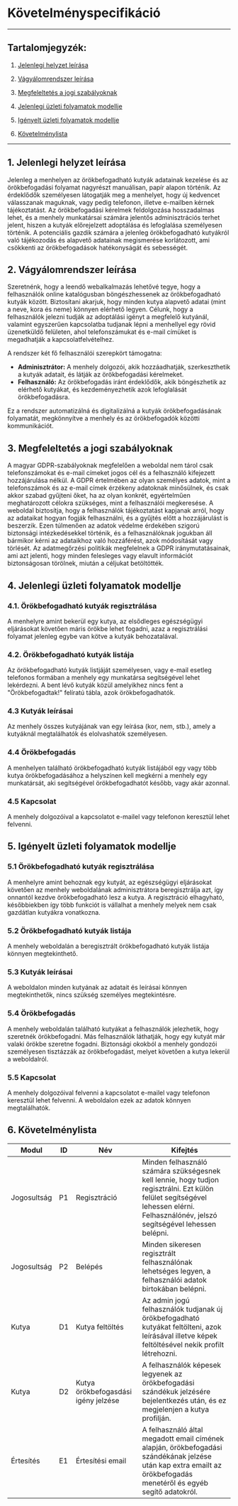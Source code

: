 # Követelményspecifikáció

---

## Tartalomjegyzék:
1. [Jelenlegi helyzet leírása](#1-jelenlegi-helyzet-leírása)

2. [Vágyálomrendszer leírása](#2-vágyálomrendszer-leírása)

3. [Megfeleltetés a jogi szabályoknak](#3-megfeleltetés-a-jogi-szabályoknak)

4. [Jelenlegi üzleti folyamatok modellje](#4-jelenlegi-üzleti-folyamatok-modellje)

5. [Igényelt üzleti folyamatok modellje](#5-igényelt-üzleti-folyamatok-modellje)

6. [Követelménylista](#6-követelménylista)

---


## 1. Jelenlegi helyzet leírása

Jelenleg a menhelyen az örökbefogadható kutyák adatainak kezelése és az örökbefogadási folyamat nagyrészt manuálisan,
papír alapon
történik. Az érdeklődők személyesen látogatják meg a menhelyet, hogy új kedvencet válasszanak maguknak, vagy pedig
telefonon,
illetve e-mailben kérnek tájékoztatást. Az örökbefogadási kérelmek feldolgozása hosszadalmas lehet, és
a menhely munkatársai számára jelentős adminisztrációs terhet jelent, hiszen a kutyák előrejelzett adoptálása és
lefoglalása személyesen történik.
A potenciális gazdik számára a jelenleg örökbefogadható kutyákról való tájékozodás és alapvető adatainak megismerése
korlátozott, ami csökkenti az örökbefogadások hatékonyságát és
sebességét.

## 2. Vágyálomrendszer leírása

Szeretnénk, hogy a leendő webalkalmazás lehetővé tegye, hogy a felhasználók online katalógusban böngészhessenek az
örökbefogadható kutyák között. Biztosítani akarjuk, hogy minden kutya alapvető adatai (mint a neve, kora és neme)
könnyen
elérhető legyen. Célunk, hogy a felhasználók jelezni tudják az adoptálási igényt a megfelelő kutyánál, valamint
egyszerűen kapcsolatba tudjanak lépni a menhellyel egy rövid üzenetküldő felületen, ahol telefonszámukat és e-mail
címüket is
megadhatják a kapcsolatfelvételhez.

A rendszer két fő felhasználói szerepkört támogatna:

- **Adminisztrátor:** A menhely dolgozói, akik hozzáadhatják, szerkeszthetik a kutyák adatait, és látják az
  örökbefogadási kérelmeket.
- **Felhasználó:** Az örökbefogadás iránt érdeklődők, akik böngészhetik az elérhető kutyákat, és kezdeményezhetik azok
  lefoglalását örökbefogadásra.

Ez a rendszer automatizálná és digitalizálná a kutyák örökbefogadásának folyamatát, megkönnyítve a menhely és az
örökbefogadók közötti kommunikációt.

## 3. Megfeleltetés a jogi szabályoknak

A magyar GDPR-szabályoknak megfelelően a weboldal nem tárol csak telefonszámokat és e-mail címeket jogos cél és a felhasználó kifejezett hozzájárulása nélkül. A GDPR értelmében az olyan személyes adatok, mint a telefonszámok és az e-mail címek érzékeny adatoknak minősülnek, és csak akkor szabad gyűjteni őket, ha az olyan konkrét, egyértelműen meghatározott célokra szükséges, mint a felhasználói megkeresése. A weboldal biztosítja, hogy a felhasználók tájékoztatást kapjanak arról, hogy az adataikat hogyan fogják felhasználni, és a gyűjtés előtt a hozzájárulást is beszerzik. Ezen túlmenően az adatok védelme érdekében szigorú biztonsági intézkedésekkel történik, és a felhasználóknak jogukban áll bármikor kérni az adataikhoz való hozzáférést, azok módosítását vagy törlését. Az adatmegőrzési politikák megfelelnek a GDPR iránymutatásainak, ami azt jelenti, hogy minden felesleges vagy elavult információt biztonságosan törölnek, miután a céljukat betöltötték.

## 4. Jelenlegi üzleti folyamatok modellje

### 4.1. Örökbefogadható kutyák regisztrálása

A menhelyre amint bekerül egy kutya, az elsődleges egészségügyi eljárásokat követően máris örökbe lehet fogadni,
azaz a regisztrálási folyamat jelenleg egybe van kötve a kutyák behozatalával.

### 4.2. Örökbefogadható kutyák listája

Az örökbefogadható kutyák listjáját személyesen, vagy e-mail esetleg telefonos formában a menhely egy munkatársa
segítségével lehet lekérdezni. A bent lévő kutyák közül amelyikhez nincs fent a "Örökbefogadtak!" felíratú tábla,
azok örökbefogadhatók.

### 4.3 Kutyák leírásai

Az menhely összes kutyájának van egy leírása (kor, nem, stb.), amely a kutyáknál megtalálhatók és elolvashatók
személyesen.

### 4.4 Örökbefogadás

A menhelyen található örökbefogadható kutyák listájából egy vagy több kutya örökbefogadásához a helyszínen kell
megkérni a menhely egy munkatársát, aki segítségével örökbefogadhatót később, vagy akár azonnal.

### 4.5 Kapcsolat

A menhely dolgozóival a kapcsolatot e-mailel vagy telefonon keresztül lehet felvenni. 

## 5. Igényelt üzleti folyamatok modellje

### 5.1 Örökbefogadható kutyák regisztrálása

A menhelyre amint behoznak egy kutyát, az egészségügyi eljárásokat követően az menhely weboldalának
adminisztrátora beregisztrálja azt, így onnantól kezdve örökbefogadható lesz a kutya. A regisztráció
elhagyható, későbbiekben így több funkciót is vállalhat a menhely melyek nem csak gazdátlan kutyákra
vonatkozna.

### 5.2 Örökbefogadható kutyák listája

A menhely weboldalán a beregisztrált örökbefogadható kutyák listája könnyen megtekinthető.

### 5.3 Kutyák leírásai

A weboldalon minden kutyának az adatait és leírásai könnyen megtekinthetők, nincs szükség személyes
megtekintésre.

### 5.4 Örökbefogadás

A menhely weboldalán található kutyákat a felhasználók jelezhetik, hogy szeretnék örökbefogadni.
Más felhasználók láthatják, hogy egy kutyát már valaki örökbe szeretne fogadni. Biztonsági okokból
a menhely gondozói személyesen tisztázzák az örökbefogadást, melyet követően a kutya lekerül a weboldalról.

### 5.5 Kapcsolat

A menhely dolgozóival felvenni a kapcsolatot e-mailel vagy telefonon keresztül lehet felvenni.
A weboldalon ezek az adatok könnyen megtalálhatók.

## 6. Követelménylista

| Modul | ID | Név | Kifejtés |
|-------|----|-----|----------|
| Jogosultság | P1 | Regisztráció | Minden felhasználó számára szükségesnek kell lennie, hogy tudjon regisztrálni. Ezt külön felület segítségével lehessen elérni. Felhasználónév, jelszó segítségével lehessen belépni. |
| Jogosultság | P2 | Belépés | Minden sikeresen regisztrált felhasználónak lehetséges legyen, a felhasználói adatok birtokában belépni. |
| Kutya | D1 | Kutya feltöltés | Az admin jogú felhasználók tudjanak új örökbefogadható kutyákat feltölteni, azok leírásával illetve képek feltöltésével nekik profilt létrehozni. |
| Kutya | D2 | Kutya örökbefogasdási igény jelzése | A felhasználók képesek legyenek az örökbefogadási szándékuk jelzésére bejelentkezés után, és ez megjelenjen a kutya profilján. |
| Értesítés | E1 | Értesítési email | A felhasználó által megadott email címének alapján, örökbefogadási szándékának jelzése után kap extra emailt az örökbefogadás menetéről és egyéb segítő adatokról. |
